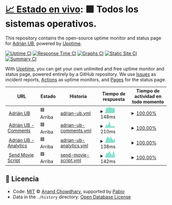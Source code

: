 # [📈 Estado en vivo](https://status.adrianub.dev): <!--live status--> **🟩 Todos los sistemas operativos.**

This repository contains the open-source uptime monitor and status page for [Adrián UB](adrianub.dev), powered by [Upptime](https://github.com/upptime/upptime).

[![Uptime CI](https://github.com/adrian-ub/status.adrianub.dev/workflows/Uptime%20CI/badge.svg)](https://github.com/adrian-ub/status.adrianub.dev/actions?query=workflow%3A%22Uptime+CI%22)
[![Response Time CI](https://github.com/adrian-ub/status.adrianub.dev/workflows/Response%20Time%20CI/badge.svg)](https://github.com/adrian-ub/status.adrianub.dev/actions?query=workflow%3A%22Response+Time+CI%22)
[![Graphs CI](https://github.com/adrian-ub/status.adrianub.dev/workflows/Graphs%20CI/badge.svg)](https://github.com/adrian-ub/status.adrianub.dev/actions?query=workflow%3A%22Graphs+CI%22)
[![Static Site CI](https://github.com/adrian-ub/status.adrianub.dev/workflows/Static%20Site%20CI/badge.svg)](https://github.com/adrian-ub/status.adrianub.dev/actions?query=workflow%3A%22Static+Site+CI%22)
[![Summary CI](https://github.com/adrian-ub/status.adrianub.dev/workflows/Summary%20CI/badge.svg)](https://github.com/adrian-ub/status.adrianub.dev/actions?query=workflow%3A%22Summary+CI%22)

With [Upptime](https://upptime.js.org), you can get your own unlimited and free uptime monitor and status page, powered entirely by a GitHub repository. We use [Issues](https://github.com/adrian-ub/status.adrianub.dev/issues) as incident reports, [Actions](https://github.com/adrian-ub/status.adrianub.dev/actions) as uptime monitors, and [Pages](https://status.adrianub.dev) for the status page.

<!--start: status pages-->
<!-- This summary is generated by Upptime (https://github.com/upptime/upptime) -->
<!-- Do not edit this manually, your changes will be overwritten -->
<!-- prettier-ignore -->
| URL | Estado | Historia | Tiempo de respuesta | Tiempo de actividad en todo momento |
| --- | ------ | ------- | ------------- | ------ |
| <img alt="" src="https://adrianub.dev/favicon.svg" height="13"> [Adrián UB](https://adrianub.dev) | 🟩 Arriba | [adrian-ub.yml](https://github.com/adrian-ub/status.adrianub.dev/commits/HEAD/history/adrian-ub.yml) | <details><summary><img alt="Gráfico de tiempo de respuesta" src="./graphs/adrian-ub/response-time-week.png" height="20"> 148ms</summary><br><a href="https://status.adrianub.dev/history/adrian-ub"><img alt="Tiempo de respuesta 159" src="https://img.shields.io/endpoint?url=https%3A%2F%2Fraw.githubusercontent.com%2Fadrian-ub%2Fstatus.adrianub.dev%2FHEAD%2Fapi%2Fadrian-ub%2Fresponse-time.json"></a><br><a href="https://status.adrianub.dev/history/adrian-ub"><img alt="Tiempo de respuesta de 24 horas 149" src="https://img.shields.io/endpoint?url=https%3A%2F%2Fraw.githubusercontent.com%2Fadrian-ub%2Fstatus.adrianub.dev%2FHEAD%2Fapi%2Fadrian-ub%2Fresponse-time-day.json"></a><br><a href="https://status.adrianub.dev/history/adrian-ub"><img alt="Tiempo de respuesta de 7 días 148" src="https://img.shields.io/endpoint?url=https%3A%2F%2Fraw.githubusercontent.com%2Fadrian-ub%2Fstatus.adrianub.dev%2FHEAD%2Fapi%2Fadrian-ub%2Fresponse-time-week.json"></a><br><a href="https://status.adrianub.dev/history/adrian-ub"><img alt="Tiempo de respuesta de 30 días 151" src="https://img.shields.io/endpoint?url=https%3A%2F%2Fraw.githubusercontent.com%2Fadrian-ub%2Fstatus.adrianub.dev%2FHEAD%2Fapi%2Fadrian-ub%2Fresponse-time-month.json"></a><br><a href="https://status.adrianub.dev/history/adrian-ub"><img alt="Tiempo de respuesta de 1 año 159" src="https://img.shields.io/endpoint?url=https%3A%2F%2Fraw.githubusercontent.com%2Fadrian-ub%2Fstatus.adrianub.dev%2FHEAD%2Fapi%2Fadrian-ub%2Fresponse-time-year.json"></a></details> | <details><summary><a href="https://status.adrianub.dev/history/adrian-ub">100.00%</a></summary><a href="https://status.adrianub.dev/history/adrian-ub"><img alt="Tiempo de actividad en todo momento 100.00%" src="https://img.shields.io/endpoint?url=https%3A%2F%2Fraw.githubusercontent.com%2Fadrian-ub%2Fstatus.adrianub.dev%2FHEAD%2Fapi%2Fadrian-ub%2Fuptime.json"></a><br><a href="https://status.adrianub.dev/history/adrian-ub"><img alt="Tiempo de actividad las 24 horas 100.00%" src="https://img.shields.io/endpoint?url=https%3A%2F%2Fraw.githubusercontent.com%2Fadrian-ub%2Fstatus.adrianub.dev%2FHEAD%2Fapi%2Fadrian-ub%2Fuptime-day.json"></a><br><a href="https://status.adrianub.dev/history/adrian-ub"><img alt="Tiempo de actividad de 7 días 100.00%" src="https://img.shields.io/endpoint?url=https%3A%2F%2Fraw.githubusercontent.com%2Fadrian-ub%2Fstatus.adrianub.dev%2FHEAD%2Fapi%2Fadrian-ub%2Fuptime-week.json"></a><br><a href="https://status.adrianub.dev/history/adrian-ub"><img alt="Tiempo de actividad de 30 días 100.00%" src="https://img.shields.io/endpoint?url=https%3A%2F%2Fraw.githubusercontent.com%2Fadrian-ub%2Fstatus.adrianub.dev%2FHEAD%2Fapi%2Fadrian-ub%2Fuptime-month.json"></a><br><a href="https://status.adrianub.dev/history/adrian-ub"><img alt="Tiempo de actividad de 1 año 100.00%" src="https://img.shields.io/endpoint?url=https%3A%2F%2Fraw.githubusercontent.com%2Fadrian-ub%2Fstatus.adrianub.dev%2FHEAD%2Fapi%2Fadrian-ub%2Fuptime-year.json"></a></details>
| <img alt="" src="https://comments.adrianub.dev/favicon.ico" height="13"> [Adrián UB - Comments](https://comments.adrianub.dev) | 🟩 Arriba | [adrian-ub-comments.yml](https://github.com/adrian-ub/status.adrianub.dev/commits/HEAD/history/adrian-ub-comments.yml) | <details><summary><img alt="Gráfico de tiempo de respuesta" src="./graphs/adrian-ub-comments/response-time-week.png" height="20"> 210ms</summary><br><a href="https://status.adrianub.dev/history/adrian-ub-comments"><img alt="Tiempo de respuesta 569" src="https://img.shields.io/endpoint?url=https%3A%2F%2Fraw.githubusercontent.com%2Fadrian-ub%2Fstatus.adrianub.dev%2FHEAD%2Fapi%2Fadrian-ub-comments%2Fresponse-time.json"></a><br><a href="https://status.adrianub.dev/history/adrian-ub-comments"><img alt="Tiempo de respuesta de 24 horas 151" src="https://img.shields.io/endpoint?url=https%3A%2F%2Fraw.githubusercontent.com%2Fadrian-ub%2Fstatus.adrianub.dev%2FHEAD%2Fapi%2Fadrian-ub-comments%2Fresponse-time-day.json"></a><br><a href="https://status.adrianub.dev/history/adrian-ub-comments"><img alt="Tiempo de respuesta de 7 días 210" src="https://img.shields.io/endpoint?url=https%3A%2F%2Fraw.githubusercontent.com%2Fadrian-ub%2Fstatus.adrianub.dev%2FHEAD%2Fapi%2Fadrian-ub-comments%2Fresponse-time-week.json"></a><br><a href="https://status.adrianub.dev/history/adrian-ub-comments"><img alt="Tiempo de respuesta de 30 días 231" src="https://img.shields.io/endpoint?url=https%3A%2F%2Fraw.githubusercontent.com%2Fadrian-ub%2Fstatus.adrianub.dev%2FHEAD%2Fapi%2Fadrian-ub-comments%2Fresponse-time-month.json"></a><br><a href="https://status.adrianub.dev/history/adrian-ub-comments"><img alt="Tiempo de respuesta de 1 año 569" src="https://img.shields.io/endpoint?url=https%3A%2F%2Fraw.githubusercontent.com%2Fadrian-ub%2Fstatus.adrianub.dev%2FHEAD%2Fapi%2Fadrian-ub-comments%2Fresponse-time-year.json"></a></details> | <details><summary><a href="https://status.adrianub.dev/history/adrian-ub-comments">100.00%</a></summary><a href="https://status.adrianub.dev/history/adrian-ub-comments"><img alt="Tiempo de actividad en todo momento 100.00%" src="https://img.shields.io/endpoint?url=https%3A%2F%2Fraw.githubusercontent.com%2Fadrian-ub%2Fstatus.adrianub.dev%2FHEAD%2Fapi%2Fadrian-ub-comments%2Fuptime.json"></a><br><a href="https://status.adrianub.dev/history/adrian-ub-comments"><img alt="Tiempo de actividad las 24 horas 100.00%" src="https://img.shields.io/endpoint?url=https%3A%2F%2Fraw.githubusercontent.com%2Fadrian-ub%2Fstatus.adrianub.dev%2FHEAD%2Fapi%2Fadrian-ub-comments%2Fuptime-day.json"></a><br><a href="https://status.adrianub.dev/history/adrian-ub-comments"><img alt="Tiempo de actividad de 7 días 100.00%" src="https://img.shields.io/endpoint?url=https%3A%2F%2Fraw.githubusercontent.com%2Fadrian-ub%2Fstatus.adrianub.dev%2FHEAD%2Fapi%2Fadrian-ub-comments%2Fuptime-week.json"></a><br><a href="https://status.adrianub.dev/history/adrian-ub-comments"><img alt="Tiempo de actividad de 30 días 100.00%" src="https://img.shields.io/endpoint?url=https%3A%2F%2Fraw.githubusercontent.com%2Fadrian-ub%2Fstatus.adrianub.dev%2FHEAD%2Fapi%2Fadrian-ub-comments%2Fuptime-month.json"></a><br><a href="https://status.adrianub.dev/history/adrian-ub-comments"><img alt="Tiempo de actividad de 1 año 100.00%" src="https://img.shields.io/endpoint?url=https%3A%2F%2Fraw.githubusercontent.com%2Fadrian-ub%2Fstatus.adrianub.dev%2FHEAD%2Fapi%2Fadrian-ub-comments%2Fuptime-year.json"></a></details>
| <img alt="" src="https://analytics.adrianub.dev/favicon.ico" height="13"> [Adrián UB - Analytics](https://analytics.adrianub.dev) | 🟩 Arriba | [adrian-ub-analytics.yml](https://github.com/adrian-ub/status.adrianub.dev/commits/HEAD/history/adrian-ub-analytics.yml) | <details><summary><img alt="Gráfico de tiempo de respuesta" src="./graphs/adrian-ub-analytics/response-time-week.png" height="20"> 138ms</summary><br><a href="https://status.adrianub.dev/history/adrian-ub-analytics"><img alt="Tiempo de respuesta 250" src="https://img.shields.io/endpoint?url=https%3A%2F%2Fraw.githubusercontent.com%2Fadrian-ub%2Fstatus.adrianub.dev%2FHEAD%2Fapi%2Fadrian-ub-analytics%2Fresponse-time.json"></a><br><a href="https://status.adrianub.dev/history/adrian-ub-analytics"><img alt="Tiempo de respuesta de 24 horas 194" src="https://img.shields.io/endpoint?url=https%3A%2F%2Fraw.githubusercontent.com%2Fadrian-ub%2Fstatus.adrianub.dev%2FHEAD%2Fapi%2Fadrian-ub-analytics%2Fresponse-time-day.json"></a><br><a href="https://status.adrianub.dev/history/adrian-ub-analytics"><img alt="Tiempo de respuesta de 7 días 138" src="https://img.shields.io/endpoint?url=https%3A%2F%2Fraw.githubusercontent.com%2Fadrian-ub%2Fstatus.adrianub.dev%2FHEAD%2Fapi%2Fadrian-ub-analytics%2Fresponse-time-week.json"></a><br><a href="https://status.adrianub.dev/history/adrian-ub-analytics"><img alt="Tiempo de respuesta de 30 días 213" src="https://img.shields.io/endpoint?url=https%3A%2F%2Fraw.githubusercontent.com%2Fadrian-ub%2Fstatus.adrianub.dev%2FHEAD%2Fapi%2Fadrian-ub-analytics%2Fresponse-time-month.json"></a><br><a href="https://status.adrianub.dev/history/adrian-ub-analytics"><img alt="Tiempo de respuesta de 1 año 250" src="https://img.shields.io/endpoint?url=https%3A%2F%2Fraw.githubusercontent.com%2Fadrian-ub%2Fstatus.adrianub.dev%2FHEAD%2Fapi%2Fadrian-ub-analytics%2Fresponse-time-year.json"></a></details> | <details><summary><a href="https://status.adrianub.dev/history/adrian-ub-analytics">100.00%</a></summary><a href="https://status.adrianub.dev/history/adrian-ub-analytics"><img alt="Tiempo de actividad en todo momento 100.00%" src="https://img.shields.io/endpoint?url=https%3A%2F%2Fraw.githubusercontent.com%2Fadrian-ub%2Fstatus.adrianub.dev%2FHEAD%2Fapi%2Fadrian-ub-analytics%2Fuptime.json"></a><br><a href="https://status.adrianub.dev/history/adrian-ub-analytics"><img alt="Tiempo de actividad las 24 horas 100.00%" src="https://img.shields.io/endpoint?url=https%3A%2F%2Fraw.githubusercontent.com%2Fadrian-ub%2Fstatus.adrianub.dev%2FHEAD%2Fapi%2Fadrian-ub-analytics%2Fuptime-day.json"></a><br><a href="https://status.adrianub.dev/history/adrian-ub-analytics"><img alt="Tiempo de actividad de 7 días 100.00%" src="https://img.shields.io/endpoint?url=https%3A%2F%2Fraw.githubusercontent.com%2Fadrian-ub%2Fstatus.adrianub.dev%2FHEAD%2Fapi%2Fadrian-ub-analytics%2Fuptime-week.json"></a><br><a href="https://status.adrianub.dev/history/adrian-ub-analytics"><img alt="Tiempo de actividad de 30 días 100.00%" src="https://img.shields.io/endpoint?url=https%3A%2F%2Fraw.githubusercontent.com%2Fadrian-ub%2Fstatus.adrianub.dev%2FHEAD%2Fapi%2Fadrian-ub-analytics%2Fuptime-month.json"></a><br><a href="https://status.adrianub.dev/history/adrian-ub-analytics"><img alt="Tiempo de actividad de 1 año 100.00%" src="https://img.shields.io/endpoint?url=https%3A%2F%2Fraw.githubusercontent.com%2Fadrian-ub%2Fstatus.adrianub.dev%2FHEAD%2Fapi%2Fadrian-ub-analytics%2Fuptime-year.json"></a></details>
| <img alt="" src="https://send-movie-script.adrianub.dev/favicon.svg" height="13"> [Send Movie Script](https://send-movie-script.adrianub.dev) | 🟩 Arriba | [send-movie-script.yml](https://github.com/adrian-ub/status.adrianub.dev/commits/HEAD/history/send-movie-script.yml) | <details><summary><img alt="Gráfico de tiempo de respuesta" src="./graphs/send-movie-script/response-time-week.png" height="20"> 142ms</summary><br><a href="https://status.adrianub.dev/history/send-movie-script"><img alt="Tiempo de respuesta 145" src="https://img.shields.io/endpoint?url=https%3A%2F%2Fraw.githubusercontent.com%2Fadrian-ub%2Fstatus.adrianub.dev%2FHEAD%2Fapi%2Fsend-movie-script%2Fresponse-time.json"></a><br><a href="https://status.adrianub.dev/history/send-movie-script"><img alt="Tiempo de respuesta de 24 horas 197" src="https://img.shields.io/endpoint?url=https%3A%2F%2Fraw.githubusercontent.com%2Fadrian-ub%2Fstatus.adrianub.dev%2FHEAD%2Fapi%2Fsend-movie-script%2Fresponse-time-day.json"></a><br><a href="https://status.adrianub.dev/history/send-movie-script"><img alt="Tiempo de respuesta de 7 días 142" src="https://img.shields.io/endpoint?url=https%3A%2F%2Fraw.githubusercontent.com%2Fadrian-ub%2Fstatus.adrianub.dev%2FHEAD%2Fapi%2Fsend-movie-script%2Fresponse-time-week.json"></a><br><a href="https://status.adrianub.dev/history/send-movie-script"><img alt="Tiempo de respuesta de 30 días 146" src="https://img.shields.io/endpoint?url=https%3A%2F%2Fraw.githubusercontent.com%2Fadrian-ub%2Fstatus.adrianub.dev%2FHEAD%2Fapi%2Fsend-movie-script%2Fresponse-time-month.json"></a><br><a href="https://status.adrianub.dev/history/send-movie-script"><img alt="Tiempo de respuesta de 1 año 145" src="https://img.shields.io/endpoint?url=https%3A%2F%2Fraw.githubusercontent.com%2Fadrian-ub%2Fstatus.adrianub.dev%2FHEAD%2Fapi%2Fsend-movie-script%2Fresponse-time-year.json"></a></details> | <details><summary><a href="https://status.adrianub.dev/history/send-movie-script">100.00%</a></summary><a href="https://status.adrianub.dev/history/send-movie-script"><img alt="Tiempo de actividad en todo momento 97.01%" src="https://img.shields.io/endpoint?url=https%3A%2F%2Fraw.githubusercontent.com%2Fadrian-ub%2Fstatus.adrianub.dev%2FHEAD%2Fapi%2Fsend-movie-script%2Fuptime.json"></a><br><a href="https://status.adrianub.dev/history/send-movie-script"><img alt="Tiempo de actividad las 24 horas 100.00%" src="https://img.shields.io/endpoint?url=https%3A%2F%2Fraw.githubusercontent.com%2Fadrian-ub%2Fstatus.adrianub.dev%2FHEAD%2Fapi%2Fsend-movie-script%2Fuptime-day.json"></a><br><a href="https://status.adrianub.dev/history/send-movie-script"><img alt="Tiempo de actividad de 7 días 100.00%" src="https://img.shields.io/endpoint?url=https%3A%2F%2Fraw.githubusercontent.com%2Fadrian-ub%2Fstatus.adrianub.dev%2FHEAD%2Fapi%2Fsend-movie-script%2Fuptime-week.json"></a><br><a href="https://status.adrianub.dev/history/send-movie-script"><img alt="Tiempo de actividad de 30 días 95.28%" src="https://img.shields.io/endpoint?url=https%3A%2F%2Fraw.githubusercontent.com%2Fadrian-ub%2Fstatus.adrianub.dev%2FHEAD%2Fapi%2Fsend-movie-script%2Fuptime-month.json"></a><br><a href="https://status.adrianub.dev/history/send-movie-script"><img alt="Tiempo de actividad de 1 año 97.01%" src="https://img.shields.io/endpoint?url=https%3A%2F%2Fraw.githubusercontent.com%2Fadrian-ub%2Fstatus.adrianub.dev%2FHEAD%2Fapi%2Fsend-movie-script%2Fuptime-year.json"></a></details>

<!--end: status pages-->

## 📄 Licencia

- Code: [MIT](./LICENSE) © [Anand Chowdhary](https://anandchowdhary.com), supported by [Pabio](https://pabio.com)
- Data in the `./history` directory: [Open Database License](https://opendatacommons.org/licenses/odbl/1-0/)
